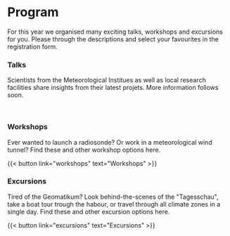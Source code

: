 # Program

For this year we organised many exciting talks, workshops and excursions for you. Please through the descriptions and select your favourites in the registration form.


### Talks


Scientists from the Meteorological Institues as well as local research facilities share insights from their latest projets. More information follows soon.

[//]: <> ({{< button link="talks" text="Talks" >}})
&nbsp;

### Workshops


Ever wanted to launch a radiosonde? Or work in a meteorological wind tunnel? Find these and other workshop options here. 

{{< button link="workshops" text="Workshops" >}}
&nbsp;
### Excursions

Tired of the Geomatikum? Look behind-the-scenes of the "Tagesschau", take a boat tour trough the habour, or travel through all climate zones in a single day. Find these and other excursion options here. 

{{< button link="excursions" text="Excursions" >}}

